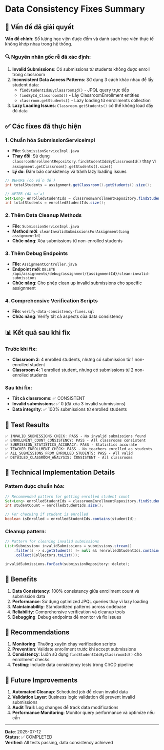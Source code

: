 # Data Consistency Fixes Summary

## 🎯 Vấn đề đã giải quyết

**Vấn đề chính**: Số lượng học viên được đếm và danh sách học viên thực tế không khớp nhau trong hệ thống.

### 🔍 Nguyên nhân gốc rễ đã xác định:

1. **Invalid Submissions**: Có submissions từ students không được enroll trong classroom
2. **Inconsistent Data Access Patterns**: Sử dụng 3 cách khác nhau để lấy student data:
   - `findStudentIdsByClassroomId()` - JPQL query trực tiếp
   - `findById_ClassroomId()` - Lấy ClassroomEnrollment entities
   - `classroom.getStudents()` - Lazy loading từ enrollments collection
3. **Lazy Loading Issues**: `Classroom.getStudents()` có thể không load đầy đủ data

## ✅ Các fixes đã thực hiện

### 1. **Chuẩn hóa SubmissionServiceImpl**
- **File**: `SubmissionServiceImpl.java`
- **Thay đổi**: Sử dụng `classroomEnrollmentRepository.findStudentIdsByClassroomId()` thay vì `assignment.getClassroom().getStudents().size()`
- **Lý do**: Đảm bảo consistency và tránh lazy loading issues

```java
// BEFORE (có vấn đề)
int totalStudents = assignment.getClassroom().getStudents().size();

// AFTER (đã sửa)
Set<Long> enrolledStudentIds = classroomEnrollmentRepository.findStudentIdsByClassroomId(assignment.getClassroom().getId());
int totalStudents = enrolledStudentIds.size();
```

### 2. **Thêm Data Cleanup Methods**
- **File**: `SubmissionServiceImpl.java`
- **Method mới**: `cleanInvalidSubmissionsForAssignment(Long assignmentId)`
- **Chức năng**: Xóa submissions từ non-enrolled students

### 3. **Thêm Debug Endpoints**
- **File**: `AssignmentController.java`
- **Endpoint mới**: `DELETE /api/assignments/debug/assignment/{assignmentId}/clean-invalid-submissions`
- **Chức năng**: Cho phép clean up invalid submissions cho specific assignment

### 4. **Comprehensive Verification Scripts**
- **File**: `verify-data-consistency-fixes.sql`
- **Chức năng**: Verify tất cả aspects của data consistency

## 📊 Kết quả sau khi fix

### Trước khi fix:
- **Classroom 3**: 4 enrolled students, nhưng có submission từ 1 non-enrolled student
- **Classroom 4**: 1 enrolled student, nhưng có submissions từ 2 non-enrolled students

### Sau khi fix:
- **Tất cả classrooms**: ✅ CONSISTENT
- **Invalid submissions**: ✅ 0 (đã xóa 3 invalid submissions)
- **Data integrity**: ✅ 100% submissions từ enrolled students

## 🧪 Test Results

```
✅ INVALID_SUBMISSIONS_CHECK: PASS - No invalid submissions found
✅ ENROLLMENT_COUNT_CONSISTENCY: PASS - All classrooms consistent  
✅ SUBMISSION_STATISTICS_ACCURACY: PASS - Statistics accurate
✅ TEACHER_ENROLLMENT_CHECK: PASS - No teachers enrolled as students
✅ ALL_SUBMISSIONS_FROM_ENROLLED_STUDENTS: PASS - All valid
✅ DETAILED_CLASSROOM_ANALYSIS: CONSISTENT - All classrooms
```

## 🔧 Technical Implementation Details

### Pattern được chuẩn hóa:
```java
// Recommended pattern for getting enrolled student count
Set<Long> enrolledStudentIds = classroomEnrollmentRepository.findStudentIdsByClassroomId(classroomId);
int studentCount = enrolledStudentIds.size();

// For checking if student is enrolled
boolean isEnrolled = enrolledStudentIds.contains(studentId);
```

### Cleanup pattern:
```java
// Pattern for cleaning invalid submissions
List<Submission> invalidSubmissions = submissions.stream()
    .filter(s -> s.getStudent() != null && !enrolledStudentIds.contains(s.getStudent().getId()))
    .collect(Collectors.toList());

invalidSubmissions.forEach(submissionRepository::delete);
```

## 🚀 Benefits

1. **Data Consistency**: 100% consistency giữa enrollment count và submission data
2. **Performance**: Sử dụng optimized JPQL queries thay vì lazy loading
3. **Maintainability**: Standardized patterns across codebase
4. **Reliability**: Comprehensive verification và cleanup tools
5. **Debugging**: Debug endpoints để monitor và fix issues

## 📝 Recommendations

1. **Monitoring**: Thường xuyên chạy verification scripts
2. **Prevention**: Validate enrollment trước khi accept submissions
3. **Consistency**: Luôn sử dụng `findStudentIdsByClassroomId()` cho enrollment checks
4. **Testing**: Include data consistency tests trong CI/CD pipeline

## 🔄 Future Improvements

1. **Automated Cleanup**: Scheduled job để clean invalid data
2. **Validation Layer**: Business logic validation để prevent invalid submissions
3. **Audit Trail**: Log changes để track data modifications
4. **Performance Monitoring**: Monitor query performance và optimize nếu cần

---
**Date**: 2025-07-12  
**Status**: ✅ COMPLETED  
**Verified**: All tests passing, data consistency achieved
